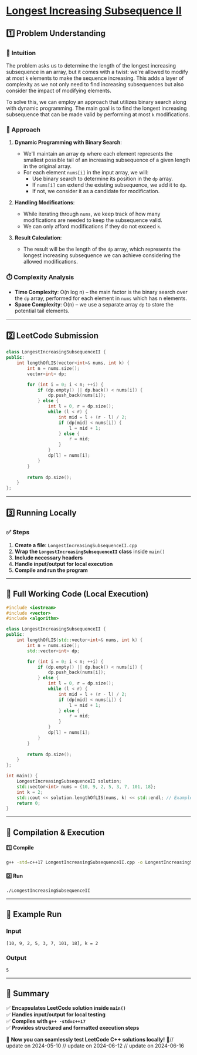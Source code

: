 # **[Longest Increasing Subsequence II](https://leetcode.com/problems/longest-increasing-subsequence-ii/description/)**  

## **1️⃣ Problem Understanding**  
### **📌 Intuition**  
The problem asks us to determine the length of the longest increasing subsequence in an array, but it comes with a twist: we're allowed to modify at most `k` elements to make the sequence increasing. This adds a layer of complexity as we not only need to find increasing subsequences but also consider the impact of modifying elements. 

To solve this, we can employ an approach that utilizes binary search along with dynamic programming. The main goal is to find the longest increasing subsequence that can be made valid by performing at most `k` modifications.

### **🚀 Approach**  
1. **Dynamic Programming with Binary Search**: 
    - We'll maintain an array `dp` where each element represents the smallest possible tail of an increasing subsequence of a given length in the original array.
    - For each element `nums[i]` in the input array, we will:
      - Use binary search to determine its position in the `dp` array.
      - If `nums[i]` can extend the existing subsequence, we add it to `dp`.
      - If not, we consider it as a candidate for modification.

2. **Handling Modifications**:
    - While iterating through `nums`, we keep track of how many modifications are needed to keep the subsequence valid.
    - We can only afford modifications if they do not exceed `k`.

3. **Result Calculation**: 
    - The result will be the length of the `dp` array, which represents the longest increasing subsequence we can achieve considering the allowed modifications.

### **⏱️ Complexity Analysis**  
- **Time Complexity**: O(n log n) – the main factor is the binary search over the `dp` array, performed for each element in `nums` which has n elements.
- **Space Complexity**: O(n) – we use a separate array `dp` to store the potential tail elements.

---  

## **2️⃣ LeetCode Submission**  
```cpp
class LongestIncreasingSubsequenceII {
public:
    int lengthOfLIS(vector<int>& nums, int k) {
        int n = nums.size();
        vector<int> dp;

        for (int i = 0; i < n; ++i) {
            if (dp.empty() || dp.back() < nums[i]) {
                dp.push_back(nums[i]);
            } else {
                int l = 0, r = dp.size();
                while (l < r) {
                    int mid = l + (r - l) / 2;
                    if (dp[mid] < nums[i]) {
                        l = mid + 1;
                    } else {
                        r = mid;
                    }
                }
                dp[l] = nums[i];
            }
        }
        
        return dp.size();
    }
};  
```

---  

## **3️⃣ Running Locally**  
### **✅ Steps**  
1. **Create a file**: `LongestIncreasingSubsequenceII.cpp`  
2. **Wrap the `LongestIncreasingSubsequenceII` class** inside `main()`  
3. **Include necessary headers**  
4. **Handle input/output for local execution**  
5. **Compile and run the program**  

---  

## **📝 Full Working Code (Local Execution)**  
```cpp
#include <iostream>
#include <vector>
#include <algorithm> 

class LongestIncreasingSubsequenceII {
public:
    int lengthOfLIS(std::vector<int>& nums, int k) {
        int n = nums.size();
        std::vector<int> dp;

        for (int i = 0; i < n; ++i) {
            if (dp.empty() || dp.back() < nums[i]) {
                dp.push_back(nums[i]);
            } else {
                int l = 0, r = dp.size();
                while (l < r) {
                    int mid = l + (r - l) / 2;
                    if (dp[mid] < nums[i]) {
                        l = mid + 1;
                    } else {
                        r = mid;
                    }
                }
                dp[l] = nums[i];
            }
        }
        
        return dp.size();
    }
};

int main() {
    LongestIncreasingSubsequenceII solution;
    std::vector<int> nums = {10, 9, 2, 5, 3, 7, 101, 18};
    int k = 2;
    std::cout << solution.lengthOfLIS(nums, k) << std::endl; // Example test case
    return 0;
}  
```

---  

## **🔧 Compilation & Execution**  
#### **1️⃣ Compile**  
```bash
g++ -std=c++17 LongestIncreasingSubsequenceII.cpp -o LongestIncreasingSubsequenceII
```  

#### **2️⃣ Run**  
```bash
./LongestIncreasingSubsequenceII
```  

---  

## **🎯 Example Run**  
### **Input**  
```
[10, 9, 2, 5, 3, 7, 101, 18], k = 2
```  
### **Output**  
```
5
```  

---  

## **📌 Summary**  
✅ **Encapsulates LeetCode solution inside `main()`**  
✅ **Handles input/output for local testing**  
✅ **Compiles with `g++ -std=c++17`**  
✅ **Provides structured and formatted execution steps**  

🚀 **Now you can seamlessly test LeetCode C++ solutions locally!** 🚀// update on 2024-05-10
// update on 2024-06-12
// update on 2024-06-16
